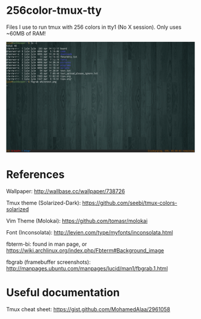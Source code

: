 256color-tmux-tty
=================

Files I use to run tmux with 256 colors in tty1 (No X session). Only uses ~60MB of RAM!

![Screenshot](screenshot.png)

References
==========
Wallpaper: http://wallbase.cc/wallpaper/738726

Tmux theme (Solarized-Dark): https://github.com/seebi/tmux-colors-solarized

Vim Theme (Molokai): https://github.com/tomasr/molokai

Font (Inconsolata): http://levien.com/type/myfonts/inconsolata.html

fbterm-bi: found in man page, or https://wiki.archlinux.org/index.php/Fbterm#Background_image

fbgrab (framebuffer screenshots): http://manpages.ubuntu.com/manpages/lucid/man1/fbgrab.1.html

Useful documentation
====================
Tmux cheat sheet: https://gist.github.com/MohamedAlaa/2961058
